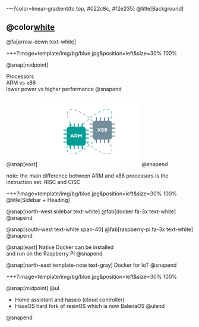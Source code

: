 ---?color=linear-gradient(to top, #022c8c, #f2e235)
@title[Background]

## @color[white](Background)

@fa[arrow-down text-white]

<!-- 
@snap[south docslink span-60]
[The Template Docs](https://gitpitch.com/docs/the-template)
@snapend 
-->

+++?image=template/img/bg/blue.jpg&position=left&size=30% 100%

@snap[midpoint]

Processors
<br>
ARM vs x86
<br>
lower power vs higher performance
@snapend

@snap[east]
![armintel](template/img/armvx86.png)
@snapend

note:
the main difference between ARM and x86 processors is the instruction set. RISC and CISC


+++?image=template/img/bg/blue.jpg&position=left&size=30% 100%
@title[Sidebar + Heading]

@snap[north-west sidebar text-white]
@fab[docker fa-3x text-white]
@snapend

@snap[south-west text-white span-40]
@fab[raspberry-pi fa-3x text-white]
@snapend

@snap[east]
Native Docker can be installed
<br>
and run on the Raspberry Pi
@snapend

@snap[north-east template-note text-gray]
Docker for IoT
@snapend

+++?image=template/img/bg/blue.jpg&position=left&size=30% 100%

@snap[midpoint]
@ul[](false)
- Home assistant and hassio (cloud controller)
- HaasOS hard fork of resinOS which is now BalenaOS
@ulend

@snapend